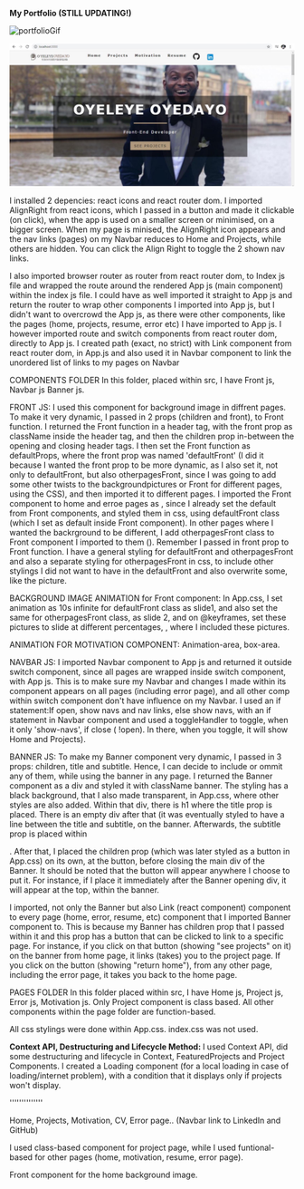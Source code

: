 <strong> My Portfolio (STILL UPDATING!) </strong>
  

![portfolioGif](https://user-images.githubusercontent.com/44131391/75606228-86450380-5ae2-11ea-8dc8-847f1e682456.gif)

<img src='src/images/portfolioPic.jpg' title='portfolioPic'> 

I installed 2 depencies: react icons and react router dom. I imported AlignRight from react icons, which I passed in a button and made it clickable (on click), when the app is used on a smaller screen or minimised, on a bigger screen. When my page is minised, the AlignRight icon appears and the nav links (pages) on my Navbar reduces to Home and Projects, while others are hidden. You can click the Align Right to toggle the 2 shown nav links.

I also imported browser router as router from react router dom, to Index js file and wrapped the route around the rendered App js (main component) within the index js file. I could have as well imported it straight to App js and return the router to wrap other components I imported into App js, but I didn't want to overcrowd the App js, as there were other components, like the pages (home, projects, resume, error etc) I have imported to App js. I however imported route and switch components from react router dom, directly to App js. I created path (exact, no strict) with Link component from react router dom, in App.js and also used it in Navbar component to link the unordered list of links to my pages on Navbar


COMPONENTS FOLDER 
In this folder, placed within src, I have Front js, Navbar js Banner js.

FRONT JS: I used this component for background image in diffrent pages. To make it very dynamic, I passed in 2 props (children and front), to Front function. I returned the Front function in a header tag, with the front prop as className inside the header tag, and then the children prop in-between the opening and closing header tags. I then set the Front function as defaultProps, where the front prop was named 'defaultFront' (I did it because I wanted the front prop to be more dynamic, as I also set it, not only to defaultFront, but also otherpagesFront, since I was going to add some other twists to the backgroundpictures or Front for different pages, using the CSS), and then imported it to different pages. I imported the Front component to home and erroe pages as <Front />, since I already set the default from Front components, and styled them in css, using defaultFront class (which I set as default inside Front component). In other pages where I wanted the backrground to be different, I add otherpagesFront class to Front component I imported to them (<Front front='otherpagesfront'/>). Remember I passed in front prop to Front function. I have a general styling for defaultFront and otherpagesFront and also a separate styling for otherpagesFront in css, to include other stylings I did not want to have in the defaultFront and also overwrite some, like the picture.

BACKGROUND IMAGE ANIMATION for Front component: In App.css, I set animation as 10s infinite for defaultFront class as slide1, and also set the same for otherpagesFront class, as slide 2, and on @keyframes, set these pictures to slide at different percentages, , where I included these pictures.

ANIMATION FOR MOTIVATION COMPONENT: Animation-area, box-area.

NAVBAR JS: I imported Navbar component to App js and returned it outside switch component, since all pages are wrapped inside switch component, with App js. This is to make sure my Navbar and changes I made within its component appears on all pages (including error page), and all other comp within switch component don't have influence on my Navbar. I used an if statement:If open, show navs and nav links, else show navs, with an if statement in Navbar component and used a toggleHandler to toggle, when it only 'show-navs', if close ( !open). In there, when you toggle, it will show Home and Projects).

BANNER JS: To make my Banner component very dynamic, I passed in 3 props: children, title and subtitle. Hence, I can decide to include or ommit any of them, while using the banner in any page. I returned the Banner component as a div and styled it with className banner. The styling has a black background, that I also made transparent, in App.css, where other styles are also added. Within that div, there is h1 where the title prop is placed. There is an empty div after that (it was eventually styled to have a line between the title and subtitle, on the banner. Afterwards, the subtitle prop is placed within <p></p>. After that, I placed the children prop (which was later styled as a button in App.css) on its own, at the button, before closing the main div of the Banner. It should be noted that the button will appear anywhere I choose to put it. For instance, if I place it immediately after the Banner opening div, it will appear at the top, within the banner.

I imported, not only the Banner but also Link (react component) component to every page (home, error, resume, etc) component that I imported Banner component to. This is because my Banner has children prop that I passed within it and this prop has a button that can be clicked to link to a specific page. For instance, if you click on that button (showing "see projects" on it) on the banner from home page, it links (takes) you to the project page. If you click on the button (showing "return home"), from any other page, including the error page, it takes you back to the home page.



PAGES FOLDER
In this folder placed within src, I have Home js, Project js, Error js, Motivation js. Only Project component is class based. All other components within the page folder are function-based. 

All css stylings were done within App.css. index.css was not used.

<strong> Context API, Destructuring and Lifecycle Method: </strong> I used Context API, did some destructuring and lifecycle in Context, FeaturedProjects and Project Components. I created a Loading component (for a local loading in case of loading/internet problem), with a condition that it displays only if projects won't display.

''''''''''''''

Home, Projects, Motivation, CV, Error page.. (Navbar link to LinkedIn and GitHub)

I used class-based component for project page, while I used funtional-based for other pages (home, motivation, resume, error page).

Front component for the home background image.

